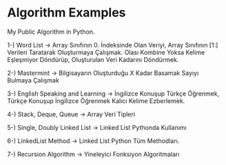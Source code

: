 # Algorithm  Examples
My Public Algorithm in Python. 


1-) Word List 
-> Array Sınıfının 0. İndeksinde Olan Veriyi, Array Sınıfının [1:] Verileri Taratarak Oluşturmaya Çalışmak.
Olası Kombine Yoksa Kelime Eşleşmiyor Döndürüp, Oluşturulan Veri Kadarını Döndürmek.

2-) Mastermint
-> Bilgisayarın Oluşturduğu X Kadar Basamak Sayıyı Bulmaya Çalışmak

3-) English Speaking and Learning
-> İngilizce Konuşup Türkçe Öğrenmek, Türkçe Konuşup İngilizce Öğrenmek Kalıcı Kelime Ezberlemek.

4-) Stack, Deque, Queue
-> Array Veri Tipleri

5-) Single, Doubly Linked List
-> Linked List Pythonda Kullanımı

6-) LinkedList Method
-> Linked List Python Tüm Methodları.

7-) Recursion Algorithm
-> Yineleyici Fonksiyon Algoritmaları

